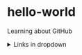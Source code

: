 # hello-world
Learning about GitHub

<details>
<summary>Links in dropdown</summary>

| Puzzle                                           | Solution            |
|-------------------------|---------------------|
|  [Check](/README.md)                 | |
</details>
